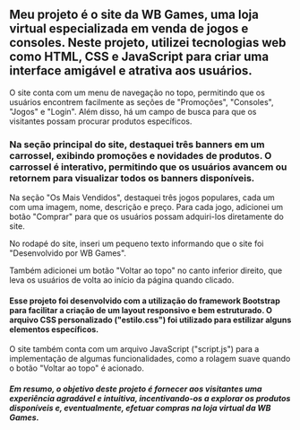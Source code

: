 ## Meu projeto é o site da WB Games, uma loja virtual especializada em venda de jogos e consoles. Neste projeto, utilizei tecnologias web como HTML, CSS e JavaScript para criar uma interface amigável e atrativa aos usuários.

O site conta com um menu de navegação no topo, permitindo que os usuários encontrem facilmente as seções de "Promoções", "Consoles", "Jogos" e "Login". Além disso, há um campo de busca para que os visitantes possam procurar produtos específicos.

### Na seção principal do site, destaquei três banners em um carrossel, exibindo promoções e novidades de produtos. O carrossel é interativo, permitindo que os usuários avancem ou retornem para visualizar todos os banners disponíveis.

Na seção "Os Mais Vendidos", destaquei três jogos populares, cada um com uma imagem, nome, descrição e preço. Para cada jogo, adicionei um botão "Comprar" para que os usuários possam adquiri-los diretamente do site.

No rodapé do site, inseri um pequeno texto informando que o site foi "Desenvolvido por WB Games".

Também adicionei um botão "Voltar ao topo" no canto inferior direito, que leva os usuários de volta ao início da página quando clicado.

#### Esse projeto foi desenvolvido com a utilização do framework Bootstrap para facilitar a criação de um layout responsivo e bem estruturado. O arquivo CSS personalizado ("estilo.css") foi utilizado para estilizar alguns elementos específicos.

O site também conta com um arquivo JavaScript ("script.js") para a implementação de algumas funcionalidades, como a rolagem suave quando o botão "Voltar ao topo" é acionado.

##### Em resumo, o objetivo deste projeto é fornecer aos visitantes uma experiência agradável e intuitiva, incentivando-os a explorar os produtos disponíveis e, eventualmente, efetuar compras na loja virtual da WB Games.
